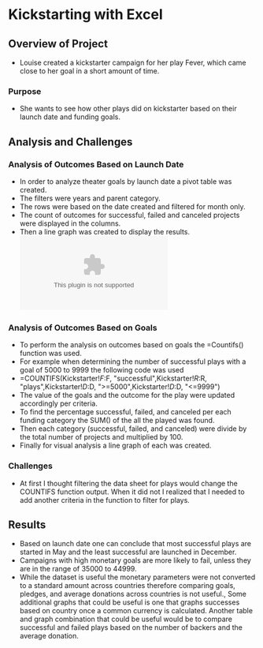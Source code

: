 # Kickstarting with Excel

## Overview of Project
- Louise created a kickstarter campaign for her play Fever, which came close to her goal in a short amount of time. 
### Purpose
- She wants to see how other plays did on kickstarter based on their launch date and funding goals.


## Analysis and Challenges
### Analysis of Outcomes Based on Launch Date
- In order to analyze theater goals by launch date a pivot table was created. 
- The filters were years and parent category. 
- The rows were based on the date created and filtered for month only.
- The count of outcomes for successful, failed and canceled projects were displayed in the columns.
- Then a line graph was created to display the results.
![Outcomes_vs_Goals](Resources.zip)
### Analysis of Outcomes Based on Goals
- To perform the analysis on outcomes based on goals the =Countifs() function was used.
- For example when determining the number of successful plays with a goal of 5000 to 9999 the following code was used 
- =COUNTIFS(Kickstarter!$F:$F, "successful",Kickstarter!$R:$R, "plays",Kickstarter!$D:$D, ">=5000",Kickstarter!$D:$D, "<=9999")
- The value of the goals and the outcome for the play were updated accordingly per criteria.
- To find the percentage successful, failed, and canceled per each funding category the SUM() of the all the played was found.
- Then each category (successful, failed, and canceled) were divide by the total number of projects and multiplied by 100.
- Finally for visual analysis a line graph of each was created. 

### Challenges
- At first I thought filtering the data sheet for plays would change the COUNTIFS function output. When it did not I realized that I needed to add another criteria in the function to filter for plays. 

## Results
- Based on launch date one can conclude that most successful plays are started in May and the least successful are launched in December.
- Campaigns with high monetary goals are more likely to fail, unless they are in the range of 35000 to 44999.
- While the dataset is useful the monetary parameters were not converted to a standard amount across countries therefore comparing goals, pledges, and average donations across countries is not useful., Some additional graphs that could be useful is one that graphs successes based on country once a common currency is calculated. Another table and graph combination that could be useful would be to compare successful and failed plays based on the number of backers and the average donation.

